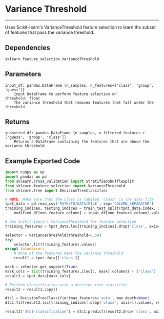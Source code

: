 # Variance Threshold
* * * 

Uses Scikit-learn's VarianceThreshold feature selection to learn the subset of features that pass the variance threshold. 

## Dependencies 
    sklearn.feature_selection.VarianceThreshold

Parameters
----------
    input_df: pandas.DataFrame {n_samples, n_features+['class', 'group', 'guess']}
        Input DataFrame to perform feature selection on
    threshold: float
        The variance threshold that removes features that fall under the threshold

Returns
-------
    subsetted_df: pandas.DataFrame {n_samples, n_filtered_features + ['guess', 'group', 'class']}
        Returns a DataFrame containing the features that are above the variance threshold

Example Exported Code
---------------------

```Python
import numpy as np
import pandas as pd
from sklearn.cross_validation import StratifiedShuffleSplit
from sklearn.feature_selection import VarianceThreshold
from sklearn.tree import DecisionTreeClassifier

# NOTE: Make sure that the class is labeled 'class' in the data file
tpot_data = pd.read_csv('PATH/TO/DATA/FILE', sep='COLUMN_SEPARATOR')
training_indices, testing_indices = train_test_split(tpot_data.index, stratify=tpot_data['class'].values, train_size=0.75, test_size=0.25)
    modified_df[non_feature_column] = input_df[non_feature_column].values

# Use Scikit-learn's VarianceThreshold for feature selection
training_features = tpot_data.loc[training_indices].drop('class', axis=1)

selector = VarianceThreshold(threshold=0.50)
try:
    selector.fit(training_features.values)
except ValueError:
    # None of the features meet the variance threshold
    result1 = tpot_data[['class']]

mask = selector.get_support(True)
mask_cols = list(training_features.iloc[:, mask].columns) + ['class']
result1 = tpot_data[mask_cols]

# Perform classification with a decision tree classifier
result2 = result1.copy()

dtc1 = DecisionTreeClassifier(max_features='auto', max_depth=None)
dtc1.fit(result2.loc[training_indices].drop('class', axis=1).values, result2.loc[training_indices, 'class'].values)

result2['dtc1-classification'] = dtc1.predict(result2.drop('class', axis=1).values)

```
